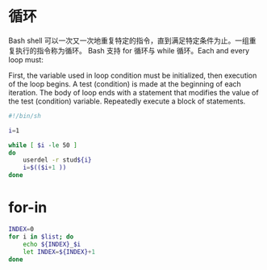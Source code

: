 # 循环

Bash shell 可以一次又一次地重复特定的指令，直到满足特定条件为止。一组重复执行的指令称为循环。 Bash 支持 for 循环与 while 循环。Each and every loop must:

First, the variable used in loop condition must be initialized, then execution of the loop begins.
A test (condition) is made at the beginning of each iteration.
The body of loop ends with a statement that modifies the value of the test (condition) variable.
Repeatedly execute a block of statements.

```sh
#!/bin/sh

i=1

while [ $i -le 50 ]
do
    userdel -r stud${i}
    i=$(($i+1 ))
done
```

# for-in

```sh
INDEX=0
for i in $list; do
    echo ${INDEX}_$i
    let INDEX=${INDEX}+1
done
```
